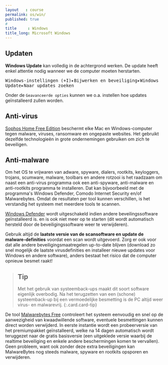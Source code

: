 ```yaml
---
layout   : course
permalink: os/win/
published: true
#
title     : Windows
title_long: Microsoft Windows
---
```


Updaten
-------

**Windows Update** kan volledig in de achtergrond werken. De update heeft enkel attentie nodig wanneer we de computer moeten herstarten.

<kbd class="menu"><kbd>Windows-instellingen (<kbd class="keyboard"><kbd><i class="fab fa-windows"></i></kbd>+<kbd>I</kbd></kbd>)</kbd>&#9656;<kbd>Bijwerken en beveiliging</kbd>&#9656;<kbd>Windows Update</kbd>&#9656;<kbd>Naar updates zoeken</kbd></kbd>

Onder de `Geavanceerde opties` kunnen we o.a. instellen hoe updates geïnstalleerd zullen worden.

Anti-virus
----------

[Sophos Home Free Edition](https://home.sophos.com/) beschermt elke Mac en Windows-computer tegen malware, viruses, ransomware en ongepaste websites. Het gebruikt dezelfde technologieën in grote ondernemingen gebruiken om zich te beveiligen.


Anti-malware
------------

Om het OS te vrijwaren van adware, spyware, dialers, rootkits, keyloggers, trojans, scumware, malware, toolbars en andere rotzooi is het raadzaam om naast een anti-virus programma ook een anti-spyware, anti-malware en anti-rootkits programma te installeren. Dat kan bijvoorbeeld met de programma's Windows Defender, Comodo Internet Security en/of Malwarebytes. Omdat de resultaten per tool kunnen verschillen, is het verstandig het systeem met meerdere tools te scannen.

[Windows Defender](https://www.microsoft.com/en-us/windows/windows-defender) wordt uitgeschakeld indien andere beveilingssoftware geïnstalleerd is. en is ook niet meer op te starten (dit wordt automatisch hersteld door de beveiligingssoftware weer te verwijderen).

Gebruik altijd de **laatste versie van de scansoftware en update de malware-definities** voordat een scan wordt uitgevoerd. Zorg er ook voor dat alle andere beveiligingsmaatregelen up-to-date blijven (download zo snel mogelijk de laatste virusdefinities en installeer nieuwe updates voor Windows en andere software), anders bestaat het risico dat de computer opnieuw besmet raakt!

> Tip
> ---
> Met het gebruik van systeemback-ups maakt dit soort software eigenlijk overbodig. Na het terugzetten van een (schone) systeemback-up bij een vermoedelijke besmetting is de PC altijd weer virus- en malwarevrij.
{:.card.card-tip}

De tool [Malwarebytes Free](http://www.malwarebytes.org/antimalware/) controleert het systeem eenvoudig en snel op de aanwezigheid van kwaadwillende software, eventuele besmettingen kunnen direct worden verwijderd. In eerste instantie wordt een probeerversie van het premiumpakket geïnstalleerd, welke na 14 dagen automatisch wordt teruggezet naar de gratis basisversie (een uitgeklede versie waarbij de realtime beveiliging en enkele andere beschermingen komen te vervallen). Geen probleem, want ook zonder deze extra beveiligingen kan MalwareBytes nog steeds malware, spyware en rootkits opsporen en verwijderen.